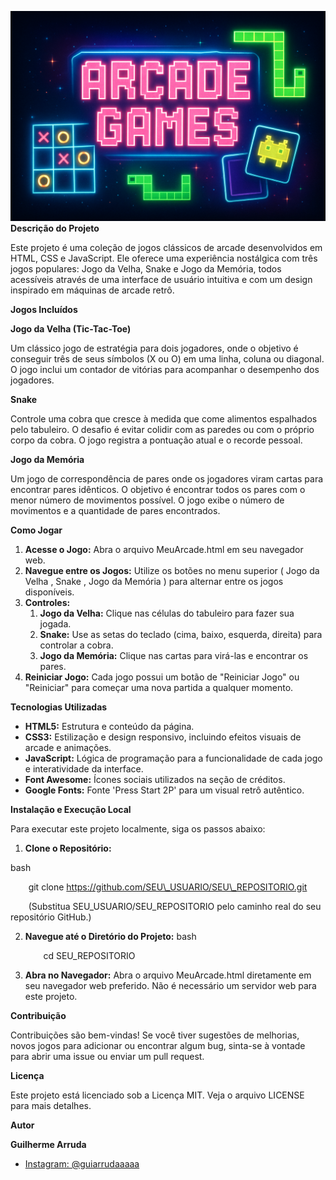 ![arcade games](arcade_games_banner.png)
**Descrição do Projeto**

Este projeto é uma coleção de jogos clássicos de arcade desenvolvidos em HTML, CSS e JavaScript. Ele oferece uma experiência nostálgica com três jogos populares: Jogo da Velha, Snake e Jogo da Memória, todos acessíveis através de uma interface de usuário intuitiva e com um design inspirado em máquinas de arcade retrô.

**Jogos Incluídos**

**Jogo da Velha (Tic-Tac-Toe)**

Um clássico jogo de estratégia para dois jogadores, onde o objetivo é conseguir três de seus símbolos (X ou O) em uma linha, coluna ou diagonal. O jogo inclui um contador de vitórias para acompanhar o desempenho dos jogadores.

**Snake**

Controle uma cobra que cresce à medida que come alimentos espalhados pelo tabuleiro. O desafio é evitar colidir com as paredes ou com o próprio corpo da cobra. O jogo registra a pontuação atual e o recorde pessoal.

**Jogo da Memória**

Um jogo de correspondência de pares onde os jogadores viram cartas para encontrar pares idênticos. O objetivo é encontrar todos os pares com o menor número de movimentos possível. O jogo exibe o número de movimentos e a quantidade de pares encontrados.

**Como Jogar**

1. **Acesse o Jogo:** Abra o arquivo  MeuArcade.html em seu navegador web.
1. **Navegue entre os Jogos:** Utilize os botões no menu superior ( Jogo da Velha , Snake ,  Jogo da Memória ) para alternar entre os jogos disponíveis.
1. **Controles:**
   1. **Jogo da Velha:** Clique nas células do tabuleiro para fazer sua jogada.
   1. **Snake:** Use as setas do teclado (cima, baixo, esquerda, direita) para controlar a cobra.
   1. **Jogo da Memória:** Clique nas cartas para virá-las e encontrar os pares.
1. **Reiniciar Jogo:** Cada jogo possui um botão de "Reiniciar Jogo" ou "Reiniciar" para começar uma nova partida a qualquer momento.

**Tecnologias Utilizadas**

- **HTML5:** Estrutura e conteúdo da página.
- **CSS3:** Estilização e design responsivo, incluindo efeitos visuais de arcade e animações.
- **JavaScript:** Lógica de programação para a funcionalidade de cada jogo e interatividade da interface.
- **Font Awesome:** Ícones sociais utilizados na seção de créditos.
- **Google Fonts:** Fonte 'Press Start 2P' para um visual retrô autêntico.

**Instalação e Execução Local**

Para executar este projeto localmente, siga os passos abaixo:

1. **Clone o Repositório:**

bash

`    `git clone https://github.com/SEU\_USUARIO/SEU\_REPOSITORIO.git

`    `(Substitua  SEU\_USUARIO/SEU\_REPOSITORIO pelo caminho real do seu repositório GitHub.)

2. **Navegue até o Diretório do Projeto:** bash

   `    `cd SEU\_REPOSITORIO

3. **Abra no Navegador:** Abra o arquivo  MeuArcade.html diretamente em seu navegador web preferido. Não é necessário um servidor web para este projeto.

**Contribuição**

Contribuições são bem-vindas! Se você tiver sugestões de melhorias, novos jogos para adicionar ou encontrar algum bug, sinta-se à vontade para abrir uma issue ou enviar um pull request.

**Licença**

Este projeto está licenciado sob a Licença MIT. Veja o arquivo  LICENSE para mais detalhes.

**Autor**

**Guilherme Arruda**

- [Instagram: @guiarrudaaaaa](https://instagram.com/guiarrudaaaaa)
